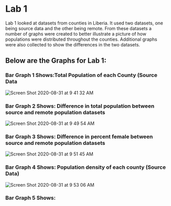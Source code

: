 # Lab 1 
Lab 1 looked at datasets from counties in Liberia. It used two datasets, one being source data and the other being remote. From these datasets a number of graphs were created to better illustrate a picture of how populations were distributed throughout the counties. Additional graphs were also collected to show the differences in the two datasets.

## Below are the Graphs for Lab 1:

### Bar Graph 1 Shows:Total Population of each County (Source Data

![Screen Shot 2020-08-31 at 9 41 32 AM](https://user-images.githubusercontent.com/60228369/91727111-2f8eb400-eb6f-11ea-967c-254c5975860f.png)



### Bar Graph 2 Shows: Difference in total population between source and remote population datasets

![Screen Shot 2020-08-31 at 9 49 54 AM](https://user-images.githubusercontent.com/60228369/91727243-649b0680-eb6f-11ea-83ca-5f50aca080b8.png)



### Bar Graph 3 Shows: Difference in percent female between source and remote population datasets

![Screen Shot 2020-08-31 at 9 51 45 AM](https://user-images.githubusercontent.com/60228369/91727384-a5931b00-eb6f-11ea-8da2-b5133526a073.png)



### Bar Graph 4 Shows: Population density of each county (Source Data)

![Screen Shot 2020-08-31 at 9 53 06 AM](https://user-images.githubusercontent.com/60228369/91727579-e55a0280-eb6f-11ea-8a30-00c217814757.png)



### Bar Graph 5 Shows:
